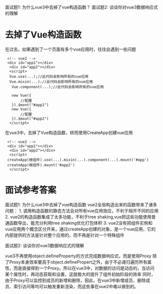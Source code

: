 面试题1: 为什么vue3中去掉了vue构造函数？
面试题2: 谈谈你对vue3数据响应式的理解

# 去掉了Vue构造函数
在过去，如果遇到了一个页面有多个vue应用时，往往会遇到一些问题

     <!-- vue2 -->
     <div id="app1"></div>
      <div id="app2"></div>
      <script>
      Vue.use(...);//此代码会影响所有的vue应用
      Vue.mixin(...);//此代码会影响所有的vue应用
       Vue.component(...);//此代码会影响所有的vue应用
       
       new Vue({
           //配置
       }).$mont("#app1")
       new Vue({
           //配置
       }).$mout("#app2")
      </script>

在vue3中，去掉了Vue构造函数，转而使用CreateApp创建vue应用

     <!-- vue2 -->
     <div id="app1"></div>
      <div id="app2"></div>
      <script>
     createApp(根组件).use(...).mixin(...).component(...).mount('#app')
     createApp(根组件).mount('#app2')
      </script>
 
 # 面试参考答案
  面试题1: 为什么vue3中去掉了vue构造函数
       vue2全局构造出来的函数带来了诸多问题：
     1. 调用构造函数的静态方法会对所有vue应用效应，不利于隔开不同的应用
     2. vue2的构造函数集成了太多功能，不利于tree shaking,vue把这些功能使用普通函数导出，能充分利用tree shaking优化打包体积
     3. vue2没有把组件实例和vue应用两个概念区分开来，通过createApp创建的对象，是一个vue应用，它的内部提供的方法是针对整个应用的，而不再是针对一个特殊组件
  
  面试题2: 谈谈你对vue3数据响应式的理解  
  
   vue3不再使用object.defineProperty的方式完成数据响应式，而是使用Proxy
   除了Proxy本身效率要高于object.definePropert之外，由于不必递归遍历所有属性，而是直接得到一个Proxy。所以在vue3中，对数据的访问是动态的，当访问某个属性时，再动态获取和设置，这就极大的提升了组件初始阶段的效率
   同时，由于Proxy可以监控到成员的新增和删除，因此，在vue3中新增成员、删除成员、索引访问等均可以触发重新渲染，而这些事在vue2中难以做到的。
